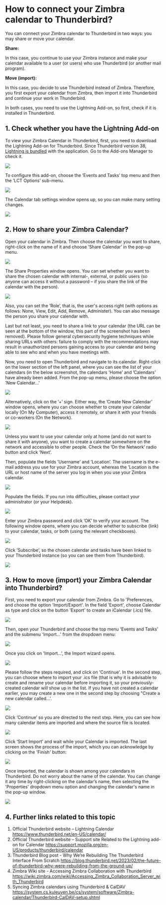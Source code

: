# How to connect your Zimbra calendar to Thunderbird?

You can connect your Zimbra calendar to Thunderbird in two ways: you may share or move your calendar.

**Share:**

In this case, you continue to use your Zimbra instance and make your calendar available to a user (or users) who use Thunderbird (or another mail program).

**Move (import):**

In this case, you decide to use Thunderbird instead of Zimbra. Therefore, you first export your calendar from Zimbra, then import it into Thunderbird and continue your work in Thunderbird.

In both cases, you need to use the Lightning Add-on, so first, check if it is installed in Thunderbird.

## 1.	Check whether you have the Lightning Add-on

To view your Zimbra Calendar in Thunderbird, first, you need to download the Lightning Add-on for Thunderbird. Since Thunderbird version 38, [Lightning is bundled](https://support.mozilla.org/en-US/kb/installing-lightning-thunderbird) with the application. Go to the Add-ons Manager to check it. 

![](http://hdoc.csirt-tooling.org/uploads/upload_fc7854be6d8a981444f66e98da7e5068.png)

To configure this add-on, choose the ’Events and Tasks’ top menu and then the ’LCT Options’ sub-menu.

![](http://hdoc.csirt-tooling.org/uploads/upload_efeb9917f41fd2fd57e5eb3aaec8659b.png)

The Calendar tab settings window opens up, so you can make many setting changes.

![](http://hdoc.csirt-tooling.org/uploads/upload_a19d926cdfd0fb0847a446453ecd5678.png)

## 2.	How to share your Zimbra Calendar?

Open your calendar in Zimbra. Then choose the calendar you want to share, right-click on the name of it and choose ’Share Calendar’ in the pop-up menu.

![](http://hdoc.csirt-tooling.org/uploads/upload_d797ce35cdbf6cad061c362fceebc753.png)

The Share Properties window opens. You can set whether you want to share the chosen calendar with internal-, external, or public users (so anyone can access it without a password – if you share the link of the calendar with the person).

![](http://hdoc.csirt-tooling.org/uploads/upload_913cc9d4fc9f9aa28f8d992b0fe90148.png)

Also, you can set the ’Role’, that is, the user's access right (with options as follows: None, View, Edit, Add, Remove, Administer). You can also message the person you share your calendar with.

Last but not least, you need to share a link to your calendar (the URL can be seen at the bottom of the window, this part of the screenshot has been removed). Please follow general cybersecurity hygiene techniques while sharing URLs with others: failure to comply with the recommendations may result in unauthorized persons gaining access to your calendar and being able to see who and when you have meetings with.

Now, you need to open Thunderbird and navigate to its calendar. Right-click on the lower section of the left panel, where you can see the list of your calendars (in the below screenshot, the calendars ’Home’ and ’Calendars’ have already been added. From the pop-up menu, please choose the option ’New Calendar…’

![](http://hdoc.csirt-tooling.org/uploads/upload_d159ff67031e9afd10da30ebc268aeb7.png)

Alternatively, click on the ’+’ sign. Either way, the ’Create New Calendar’ window opens, where you can choose whether to create your calendar locally (On My Computer), access it remotely, or share it with your friends or co-workers (On the Network).

![](http://hdoc.csirt-tooling.org/uploads/upload_c893566cdcec82c488b9d28343d63d59.png)

Unless you want to use your calendar only at home (and do not want to share it with anyone), you want to create a calendar somewhere on the network and accessible to other people. Check the ’On the Network’ radio button and click ’Next’.

Then, populate the fields ’Username’ and ’Location’. The username is the e-mail address you use for your Zimbra account, whereas the ’Location is the URL or host name of the server you log in when you use your Zimbra calendar.	 

![](http://hdoc.csirt-tooling.org/uploads/upload_70a0abafe9685b02ba4a274ccea06159.png)

Populate the fields. If you run into difficulties, please contact your administrator (or your Helpdesk).

![](http://hdoc.csirt-tooling.org/uploads/upload_94c2925857f44241c0739a4bac1051cf.png)

Enter your Zimbra password and click ’OK’ to verify your account. The following window opens, where you can decide whether to subscribe (link) to your calendar, tasks, or both (using the relevant checkboxes).

![](http://hdoc.csirt-tooling.org/uploads/upload_1057356777e3ce54e827f2e09e135158.png)

Click ’Subscribe’, so the chosen calendar and tasks have been linked to your Thunderbird instance (so you can see them from Thunderbird).

![](http://hdoc.csirt-tooling.org/uploads/upload_7caac2c529cfeafe329e2b489cca8b88.png)

## 3.	How to move (import) your Zimbra Calendar into Thunderbird?

First, you need to export your calendar from Zimbra. Go to 'Preferences, and choose the option 'Import/Export'. In the field 'Export', choose Calendar as type and click on the button 'Export' to create an iCalendar (.ics) file.

![](http://hdoc.csirt-tooling.org/uploads/upload_df542b6c18088df2743cada6ba28cbee.png)

Then, open your Thunderbird and choose the top menu 'Events and Tasks' and the submenu 'Import…' from the dropdown menu:

![](http://hdoc.csirt-tooling.org/uploads/upload_d8ac5a1d798ca6776af3cdf09c272fcb.png)

Once you click on 'Import…', the Import wizard opens. 

![](http://hdoc.csirt-tooling.org/uploads/upload_649b5f924be7271cc615e32ac26f9978.png)

Please follow the steps required, and click on 'Continue'. In the second step, you can choose where to import your .ics file (that is why it is advisable to create and rename your calendar before importing it, so your previously-created calendar will show up in the list. If you have not created a calendar earlier, you may create a new one in the second step by choosing "Create a new calendar called…'.

![](http://hdoc.csirt-tooling.org/uploads/upload_65cfb0dcf2e68e47968825f6b44af2fb.png)

Click ‘Continue’ so you are directed to the next step. Here, you can see how many calendar items are imported and where the source file is located.

![](http://hdoc.csirt-tooling.org/uploads/upload_3770e3ff946350ab9adb0616036cfd76.png)

Click ‘Start Import’ and wait while your Calendar is imported. The last screen shows the process of the import, which you can acknowledge by clicking on the 'Finish' button:

![](http://hdoc.csirt-tooling.org/uploads/upload_429cabe9c1212d5e3dcc3ffae81a987b.png)

Once imported, the calendar is shown among your calendars in Thunderbird. Do not worry about the name of the calendar. You can change it any time by right-clicking on the calendar’s name, then selecting the 'Properties' dropdown menu option and changing the calendar's name in the pop-up window.

![](http://hdoc.csirt-tooling.org/uploads/upload_60043a75411726e0fbffb80bffc29d81.png)

## 4.	Further links related to this topic

1. Official Thunderbird website – Lightning Calendar
https://www.thunderbird.net/en-US/calendar/
2. Official Thunderbird website – Support site Related to the Lightning add-on for Calendar
https://support.mozilla.org/en-US/products/thunderbird/calendar
3. Thunderbird Blog post - Why We’re Rebuilding The Thunderbird Interface From Scratch
https://blog.thunderbird.net/2023/02/the-future-of-thunderbird-why-were-rebuilding-from-the-ground-up/
4. Zimbra Wiki site - Accessing Zimbra Collaboration with Thunderbird
https://wiki.zimbra.com/wiki/Accessing_Zimbra_Collaboration_Server_with_Thunderbird
5. Syncing Zimbra calendars using Thunderbird & CalDAV
https://system.cs.kuleuven.be/cs/system/software/Zimbra-calendar/Thunderbird-CalDAV-setup.shtml
